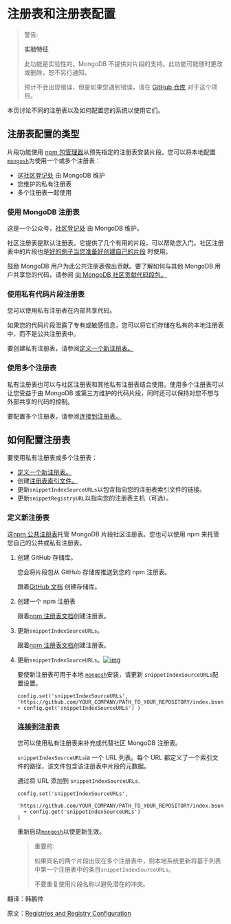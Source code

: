 # 注册表和注册表配置

>警告:
>
>**实验特征**
>
>此功能是实验性的。MongoDB 不提供对片段的支持。此功能可能随时更改或删除，恕不另行通知。
>
>预计不会出现错误，但是如果您遇到错误，请在 [GitHub 仓库](https://github.com/mongodb-labs/mongosh-snippets/issues) 对于这个项目。

本页讨论不同的注册表以及如何配置您的系统以使用它们。

## 注册表配置的类型

片段功能使用 [npm 包管理器](https://www.npmjs.com/package/npm)从预先指定的注册表安装片段。您可以将本地配置 [`mongosh`](https://www.mongodb.com/docs/mongodb-shell/#mongodb-binary-bin.mongosh)为使用一个或多个注册表：

- 这[社区登记处](https://github.com/mongodb-labs/mongosh-snippets/tree/main/snippets) 由 MongoDB 维护
- 您维护的私有注册表
- 多个注册表一起使用

### 使用 MongoDB 注册表

这是一个公众号，[社区登记处](https://github.com/mongodb-labs/mongosh-snippets/tree/main/snippets) 由 MongoDB 维护。

社区注册表是默认注册表。它提供了几个有用的片段，可以帮助您入门。社区注册表中的片段也是[好的例子](https://github.com/mongodb-labs/mongosh-snippets/tree/main/snippets)[当您准备好创建自己的片段](https://www.mongodb.com/docs/mongodb-shell/snippets/packages/#std-label-snip-create) 时使用。

鼓励 MongoDB 用户为此公共注册表做出贡献。要了解如何与其他 MongoDB 用户共享您的代码，请参阅 [向 MongoDB 社区贡献代码段包。](https://www.mongodb.com/docs/mongodb-shell/snippets/packages/#std-label-snip-contribute-a-package)

### 使用私有代码片段注册表

您可以使用私有注册表在内部共享代码。

如果您的代码片段泄露了专有或敏感信息，您可以将它们存储在私有的本地注册表中，而不是公共注册表中。

要创建私有注册表，请参阅[定义一个新注册表。](https://www.mongodb.com/docs/mongodb-shell/snippets/registries-config/#std-label-snip-define-a-registry)

### 使用多个注册表

私有注册表也可以与社区注册表和其他私有注册表结合使用。使用多个注册表可以让您受益于由 MongoDB 或第三方维护的代码片段，同时还可以保持对您不想与外部共享的代码的控制。

要配置多个注册表，请参阅[连接到注册表。](https://www.mongodb.com/docs/mongodb-shell/snippets/registries-config/#std-label-snip-multiple-urls)

## 如何配置注册表

要使用私有注册表或多个注册表：

- [定义一个新注册表。](https://www.mongodb.com/docs/mongodb-shell/snippets/registries-config/#std-label-snip-define-a-registry)
- 创建[注册表索引文件。](https://www.mongodb.com/docs/mongodb-shell/snippets/packages/#std-label-snip-make-a-registry-index)
- 更新`snippetIndexSourceURLs`以包含指向您的注册表索引文件的链接。
- 更新`snippetRegistryURL`以指向您的注册表主机（可选）。

### 定义新注册表

这[npm 公共注册表](https://registry.npmjs.org/)托管 MongoDB 片段社区注册表。您也可以使用 npm 来托管您自己的公共或私有注册表。

1. 创建 GitHub 存储库。

   您会将片段包从 GitHub 存储库推送到您的 npm 注册表。

   跟着[GitHub 文档](https://docs.github.com/en/pages/getting-started-with-github-pages/creating-a-github-pages-site) 创建存储库。

2. 创建一个 npm 注册表

   跟着[npm 注册表文档](https://docs.npmjs.com/cli/v7/using-npm/registry)创建注册表。

3. 更新`snippetIndexSourceURLs`。

   跟着[npm 注册表文档](https://docs.npmjs.com/cli/v7/using-npm/registry)创建注册表。

4. 更新`snippetIndexSourceURLs`。[![img](https://www.mongodb.com/docs/mongodb-shell/assets/link.svg)](https://www.mongodb.com/docs/mongodb-shell/snippets/registries-config/#update-snippetindexsourceurls)

   要使新注册表可用于本地 [`mongosh`](https://www.mongodb.com/docs/mongodb-shell/#mongodb-binary-bin.mongosh)安装，请更新 `snippetIndexSourceURLs`配置设置。

   ```
   config.set('snippetIndexSourceURLs',
   'https://github.com/YOUR_COMPANY/PATH_TO_YOUR_REPOSITORY/index.bson.br;'
   + config.get('snippetIndexSourceURLs') )
   ```

   ### 连接到注册表

   您可以使用私有注册表来补充或代替社区 MongoDB 注册表。

   `snippetIndexSourceURLs`ia 一个 URL 列表。每个 URL 都定义了一个索引文件的路径，该文件包含该注册表中片段的元数据。

   通过将 URL 添加到 `snippetIndexSourceURLs`.

   ```
   config.set('snippetIndexSourceURLs',
     'https://github.com/YOUR_COMPANY/PATH_TO_YOUR_REPOSITORY/index.bson.br;'
     + config.get('snippetIndexSourceURLs')
   )
   ```

   重新启动[`mongosh`](https://www.mongodb.com/docs/mongodb-shell/#mongodb-binary-bin.mongosh)以使更新生效。

   >重要的:
   >
   >如果同名的两个片段出现在多个注册表中，则本地系统更新将基于列表中第一个注册表中的条目`snippetIndexSourceURLs`。
   >
   >不要重复使用片段名称以避免潜在的冲突。





翻译：韩鹏帅

原文：[Registries and Registry Configuration](https://www.mongodb.com/docs/mongodb-shell/snippets/registries-config/)